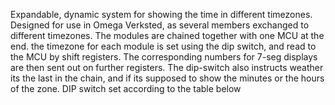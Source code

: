 Expandable, dynamic system for showing the time in different timezones.
Designed for use in Omega Verksted, as several members exchanged to different timezones.
The modules are chained together with one MCU at the end. the timezone for each module is set using the dip switch, and read to the MCU by shift registers. The corresponding numbers for 7-seg displays are then sent out on further registers. The dip-switch also instructs weather its the last in the chain, and if its supposed to show the minutes or the hours of the zone.
DIP switch set according to the table below
